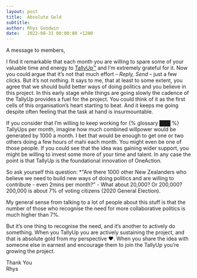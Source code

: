 ```yaml
---
layout: post
title:  Absolute Gold
subtitle:
author: Rhys Goodwin
date:   2022-08-31 00:00:00 +1200
---
```


A message to members,

I find it remarkable that each month you are willing to spare some of your valuable time and energy to <a href="{{site.data.urls.join}}">TallyUp™</a> and I’m extremely grateful for it. Now you could argue that it’s not that much effort – *Reply, Send* – just a few clicks. But it’s not nothing. It says to me, that at least to some extent, you agree that we should build better ways of doing politics and you believe in this project. In this early stage while things are going slowly the cadence of the TallyUp provides a fuel for the project. You could think of it as the first cells of this organisation’s heart starting to beat. And it keeps me going despite often feeling that the task at hand is insurmountable.

If you consider that I’m willing to keep working for {% glossary ███ %} TallyUps per month, imagine how much combined willpower would be generated by 1000 a month. I bet that would be enough to get one or two others doing a few hours of mahi each month. You might even be one of those people. If you could see that the idea was gaining wider support, you might be willing to invest some more of your time and talent. In any case the point is that TallyUp is the foundational innovation of OneAction. 

So ask yourself this question: *"Are there 1000 other New Zealanders who believe we need to build new ways of doing politics and are willing to contribute - even 2mins per month?" - What about 20,000? Or 200,000? 200,000 is about 7% of voting citizens (2020 General Election).

My general sense from talking to a lot of people about this stuff is that the number of those who recognise the need for more collaborative politics is much higher than 7%. 

But it’s one thing to recognise the need, and it’s another to actively do something. When you TallyUp you are actively sustaining the project, and that is absolute gold from my perspective ❤️. When you share the idea with someone else in earnest and encourage them to join the TallyUp you’re growing the project.

Thank You  
Rhys